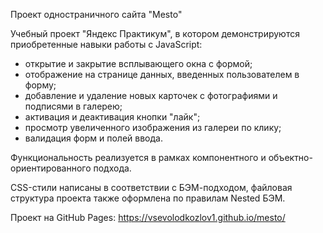 Проект одностраничного сайта "Mesto"

Учебный проект "Яндекс Практикум", в котором демонстрируются приобретенные навыки работы с JavaScript:
 - открытие и закрытие всплывающего окна с формой;
 - отображение на странице данных, введенных пользователем в форму;
 - добавление и удаление новых карточек с фотографиями и подписями в галерею;
 - активация и деактивация кнопки "лайк";
 - просмотр увеличенного изображения из галереи по клику;
 - валидация форм и полей ввода.

Функциональность реализуется в рамках компонентного и объектно-ориентированного подхода.

CSS-стили написаны в соответствии с БЭМ-подходом, файловая структура проекта также оформлена по правилам Nested БЭМ.

Проект на GitHub Pages: https://vsevolodkozlov1.github.io/mesto/